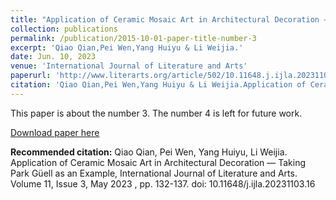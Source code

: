 ```yaml
---
title: "Application of Ceramic Mosaic Art in Architectural Decoration — Taking Park Güell as an Example"
collection: publications
permalink: /publication/2015-10-01-paper-title-number-3
excerpt: 'Qiao Qian,Pei Wen,Yang Huiyu & Li Weijia.'
date: Jun. 10, 2023
venue: 'International Journal of Literature and Arts'
paperurl: 'http://www.literarts.org/article/502/10.11648.j.ijla.20231103.16'
citation: 'Qiao Qian,Pei Wen,Yang Huiyu & Li Weijia.Application of Ceramic Mosaic Art in Architectural Decoration — Taking Park Güell as an Example, International Journal of Literature and Arts.&quot;Volume 11, Issue 3, May 2023 , pp. 132-137. doi: 10.11648/j.ijla.20231103.16.'
---
```

This paper is about the number 3. The number 4 is left for future work.

[Download paper here](http://www.literarts.org/article/502/10.11648.j.ijla.20231103.16)

**Recommended citation:** Qiao Qian, Pei Wen, Yang Huiyu, Li Weijia. Application of Ceramic Mosaic Art in Architectural Decoration — Taking Park Güell as an Example, International Journal of Literature and Arts. Volume 11, Issue 3, May 2023 , pp. 132-137. doi: 10.11648/j.ijla.20231103.16
